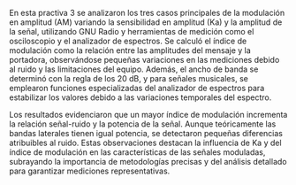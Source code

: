 En esta practiva 3 se analizaron los tres casos principales de la modulación en amplitud (AM) variando la sensibilidad en amplitud (Ka) y la amplitud de la señal, utilizando GNU Radio y herramientas de medición como el osciloscopio y el analizador de espectros. Se calculó el índice de modulación como la relación entre las amplitudes del mensaje y la portadora, observándose pequeñas variaciones en las mediciones debido al ruido y las limitaciones del equipo. Además, el ancho de banda se determinó con la regla de los 20 dB, y para señales musicales, se emplearon funciones especializadas del analizador de espectros para estabilizar los valores debido a las variaciones temporales del espectro.

Los resultados evidenciaron que un mayor índice de modulación incrementa la relación señal-ruido y la potencia de la señal. Aunque teóricamente las bandas laterales tienen igual potencia, se detectaron pequeñas diferencias atribuibles al ruido. Estas observaciones destacan la influencia de Ka y del índice de modulación en las características de las señales moduladas, subrayando la importancia de metodologías precisas y del análisis detallado para garantizar mediciones representativas.
